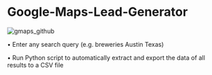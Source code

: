 # Google-Maps-Lead-Generator

![gmaps_github](https://github.com/blakebrandon-hub/Google-Maps-Lead-Generator/assets/50201165/d1e96049-18a7-40ec-a69f-b993663ee0c7)


• Enter any search query (e.g. breweries Austin Texas)

• Run Python script to automatically extract and export the data of all results to a CSV file

